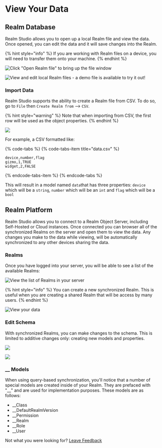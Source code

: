 # View Your Data

## Realm Database

Realm Studio allows you to open up a local Realm file and view the data. Once opened, you can edit the data and it will save changes into the Realm.

{% hint style="info" %}
If you are working with Realm files on a device, you will need to transfer them onto your machine.
{% endhint %}

![Click &quot;Open Realm file&quot; to bring up the file window](../.gitbook/assets/image%20%2812%29.png)

![View and edit local Realm files - a demo file is available to try it out!](../.gitbook/assets/image%20%2822%29.png)

### Import Data

Realm Studio supports the ability to create a Realm file from CSV. To do so, go to `File` then `Create Realm from` --&gt; `CSV`.

{% hint style="warning" %}
Note that when importing from CSV, the first row will be used as the object properties.
{% endhint %}

![](../.gitbook/assets/image%20%283%29.png)

For example, a CSV formatted like: 

{% code-tabs %}
{% code-tabs-item title="data.csv" %}
```text
device,number,flag
gizmo,1,TRUE
widget,2,FALSE
```
{% endcode-tabs-item %}
{% endcode-tabs %}

This will result in a model named `data`that has three properties: `device` which will be a `string`, `number` which will be an `int` and `flag` which will be a `bool`

## Realm Platform

Realm Studio allows you to connect to a Realm Object Server, including Self-Hosted or Cloud instances. Once connected you can browser all of the synchronized Realms on the server and open them to view the data. Any changes you make to the data while viewing, will be automatically synchronized to any other devices sharing the data.

### Realms

Once you have logged into your server, you will be able to see a list of the available Realms:

![View the list of Realms in your server](../.gitbook/assets/image%20%285%29.png)

{% hint style="info" %}
You can create a new synchronized Realm. This is useful when you are creating a shared Realm that will be access by many users.
{% endhint %}

![View your data](../.gitbook/assets/image%20%2810%29.png)

### Edit Schema

With synchronized Realms, you can make changes to the schema. This is limited to additive changes only: creating new models and properties.

![](../.gitbook/assets/image%20%284%29.png)

![](../.gitbook/assets/image%20%2821%29.png)

### \_\_ Models

When using query-based synchronization, you'll notice that a number of special models are created inside of your Realm.  They are prefaced with "\_\_" and are used for implementation purposes.  These models are as follows: 

* \_\_Class
* \_\_DefaultRealmVersion
* \_\_Permission
* \_\_Realm
* \_\_Role
* \_\_User

Not what you were looking for? [Leave Feedback](https://realm3.typeform.com/to/A4guM3) 

